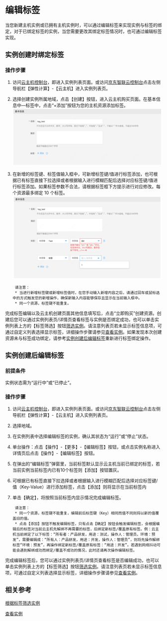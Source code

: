# 编辑标签
当您新建主机实例或已拥有主机实例时，可以通过编辑标签来实现实例与标签的绑定，对于已绑定标签的实例，当您需要更改其绑定标签情况时，也可通过编辑标签实现。

## 实例创建时绑定标签

### 操作步骤

1. 访问[云主机控制台](https://cns-console.jdcloud.com/host/compute/list)，即进入实例列表页面。或访问[京东智联云控制台](https://console.jdcloud.com)点击左侧导航栏【弹性计算】-【云主机】进入实例列表页。
2. 选择创建实例所属地域，点击【创建】按钮，进入云主机购买页面。在基本信息中—标签中，点击“+添加”按钮为您的主机资源添加标签。<br> ![](../../../../../image/vm/CreateWithTags1new.png)
3. 在新增的标签键、标签值输入框中，可新增标签键/值进行标签添加，也可根据已有标签直接下拉选择或者根据输入进行模糊匹配后选择对应标签键/值进行标签添加。如果标签参数不合法，请根据标签框下方提示进行对应修改。每个资源最多绑定 10 个标签。<br> ![](../../../../../image/vm/CreateWithTags2new.png)

		请注意：
		* 当进行新增标签键或新增标签值时，在您手动输入新增内容之后，请通过回车或鼠标选中的方式触发您的新增操作，确保新输入内容能够保存且显示在当前输入框中。
		* 同一个资源，标签键不能重复。

完成标签编辑以及云主机创建页面其他信息填写后，点击“立即购买”创建资源。创建后您可以通过实例列表页/详情页查看标签与实例是否绑定成功，也可以单击实例列表上方的【标签筛选】按钮[筛选实例](Filter-by-Tag.md)。请注意列表页若未显示标签信息项，可通过自定义列表选择显示标签，详细操作步骤请参见[查看实例](../Instance/Query-Instance-Info.md)。如果发现本次创建资源未与标签成功绑定，请参考[实例创建后编辑标签](Edit-Tag#user-content-1)重新进行标签绑定操作。

## 实例创建后编辑标签
<div id="user-content-1"></div>

### 前提条件
实例状态需为“运行中”或“已停止”。

### 操作步骤

1. 访问[云主机控制台](https://cns-console.jdcloud.com/host/compute/list)，即进入实例列表页面。或访问[京东智联云控制台](https://console.jdcloud.com)点击左侧导航栏【弹性计算】-【云主机】进入实例列表页。
2. 选择地域。
3. 在实例列表中选择编辑标签的实例，确认其状态为“运行”或“停止”状态。
4. 单台操作：点击【操作】-【更多】-【编辑标签】按钮，或点击实例名称进入详情页后点击【操作】-【编辑标签】按钮。
5. 在弹出的“编辑标签”弹窗里，当前标签默认显示云主机当前已绑定的标签，若当前实例当前标签内已有10个标签则【添加】按钮置灰。
6. 可根据已有标签直接下拉选择或者根据输入进行模糊匹配后选择对应标签键/值（Key-Value）进行添加标签，点击【添加】则将显示在当前标签内
7. 单击【确定】，将按照当前标签内显示情况完成编辑标签。

		请注意：
		* 同一个资源，标签键不能重复，编辑前后标签键（Key）相同而值不同则将以新的值覆盖旧的值。
		* 点击【添加】按钮不触发编辑标签，只有点击【确定】按钮会触发编辑标签，会根据编辑后的标签对当前云主机先解绑不再需要的标签，后绑定新标签/覆盖原有标签。例：云主机当前绑定了以下标签：“所有者：产品研发，用途：测试，操作人：管理员，环境：预发”，需要编辑成：“所有人：产品研发，用途：开发，操作人：管理员”，则将先操作解绑标签“环境：预发”，再操作绑定新标签/覆盖原有标签：“用途：开发”。若遇到网络抖动可能会遇到解绑成功而绑定/覆盖不成功的情况，此时还请再次操作编辑标签。

完成编辑标签后，您可以通过实例列表页/详情页查看标签是否编辑成功，也可以单击实例列表上方的【标签筛选】按钮[筛选实例](Filter-by-Tag.md)。请注意列表页若未显示标签信息项，可通过自定义列表选择显示标签，详细操作步骤请参见[查看实例](../Instance/Query-Instance-Info.md)。

## 相关参考
[根据标签筛选实例](Filter-by-Tag.md)

[查看实例](../Instance/Query-Instance-Info.md)



